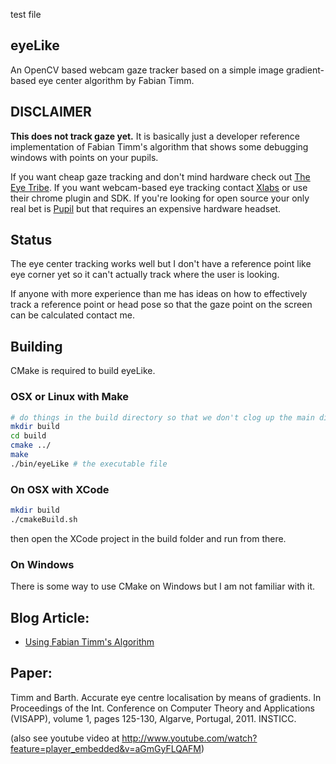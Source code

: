 test       file
## eyeLike
An OpenCV based webcam gaze tracker based on a simple image gradient-based eye center algorithm by Fabian Timm.

## DISCLAIMER
**This does not track gaze yet.** It is basically just a developer reference implementation of Fabian Timm's algorithm that shows some debugging windows with points on your pupils.

If you want cheap gaze tracking and don't mind hardware check out [The Eye Tribe](https://theeyetribe.com/).
If you want webcam-based eye tracking contact [Xlabs](http://xlabsgaze.com/) or use their chrome plugin and SDK.
If you're looking for open source your only real bet is [Pupil](http://pupil-labs.com/) but that requires an expensive hardware headset.

## Status
The eye center tracking works well but I don't have a reference point like eye corner yet so it can't actually track
where the user is looking.

If anyone with more experience than me has ideas on how to effectively track a reference point or head pose
so that the gaze point on the screen can be calculated contact me.

## Building

CMake is required to build eyeLike.

### OSX or Linux with Make
```bash
# do things in the build directory so that we don't clog up the main directory
mkdir build
cd build
cmake ../
make
./bin/eyeLike # the executable file
```

### On OSX with XCode
```bash
mkdir build
./cmakeBuild.sh
```
then open the XCode project in the build folder and run from there.

### On Windows
There is some way to use CMake on Windows but I am not familiar with it.

## Blog Article:
- [Using Fabian Timm's Algorithm](http://thume.ca/projects/2012/11/04/simple-accurate-eye-center-tracking-in-opencv/)

## Paper:
Timm and Barth. Accurate eye centre localisation by means of gradients.
In Proceedings of the Int. Conference on Computer Theory and
Applications (VISAPP), volume 1, pages 125-130, Algarve, Portugal,
2011. INSTICC.

(also see youtube video at http://www.youtube.com/watch?feature=player_embedded&v=aGmGyFLQAFM)
